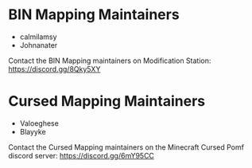# BIN Mapping Maintainers
- calmilamsy
- Johnanater

Contact the BIN Mapping maintainers on Modification Station: https://discord.gg/8Qky5XY

# Cursed Mapping Maintainers
- Valoeghese
- Blayyke

Contact the Cursed Mapping maintainers on the Minecraft Cursed Pomf discord server: https://discord.gg/6mY95CC
